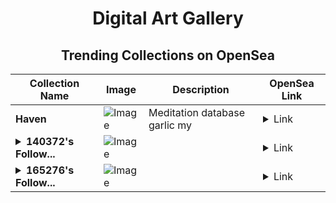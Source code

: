 <div align="center">

# Digital Art Gallery

## Trending Collections on OpenSea

| Collection Name                       | Image                                                                                     | Description                       | OpenSea Link                                                                                          |
|---------------------------------------|-------------------------------------------------------------------------------------------|-----------------------------------|--------------------------------------------------------------------------------------------------------|
| **Haven** | ![Image](https://i.seadn.io/s/raw/files/b296d3f01e62af80d583efaac378d5ad.jpg?w=500&auto=format?w=200&auto=format) | Meditation database garlic my | <details><summary>Link</summary>[Haven](https://opensea.io/collection/haven-24)</details> |
| **<details><summary>140372's Follow...</summary>140372's Follower</details>** | ![Image](https://i.seadn.io/s/raw/files/19f9f090920392cc3650cbdf4361755b.png?w=500&auto=format?w=200&auto=format) |  | <details><summary>Link</summary>[140372's Follower](https://opensea.io/collection/140372-s-follower)</details> |
| **<details><summary>165276's Follow...</summary>165276's Follower</details>** | ![Image](https://i.seadn.io/s/raw/files/19f9f090920392cc3650cbdf4361755b.png?w=500&auto=format?w=200&auto=format) |  | <details><summary>Link</summary>[165276's Follower](https://opensea.io/collection/165276-s-follower)</details> |

</div>